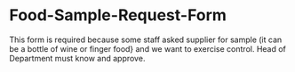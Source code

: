 # Food-Sample-Request-Form
This form is required because some staff asked supplier for sample (it can be a bottle of wine or finger food} and we want to exercise control. Head of Department must know and approve.
